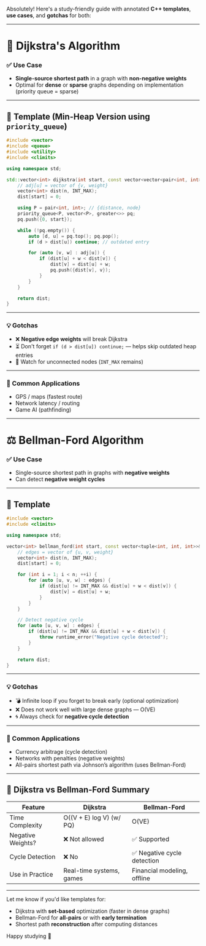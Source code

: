 Absolutely! Here's a study-friendly guide with annotated **C++ templates**, **use cases**, and **gotchas** for both:

---

# 🚦 Dijkstra's Algorithm

### ✅ Use Case

* **Single-source shortest path** in a graph with **non-negative weights**
* Optimal for **dense** or **sparse** graphs depending on implementation (priority queue = sparse)

---

## 🔧 Template (Min-Heap Version using `priority_queue`)

```cpp
#include <vector>
#include <queue>
#include <utility>
#include <climits>

using namespace std;

std::vector<int> dijkstra(int start, const vector<vector<pair<int, int>>>& adj, int n) {
    // adj[u] = vector of {v, weight}
    vector<int> dist(n, INT_MAX);
    dist[start] = 0;

    using P = pair<int, int>; // {distance, node}
    priority_queue<P, vector<P>, greater<>> pq;
    pq.push({0, start});

    while (!pq.empty()) {
        auto [d, u] = pq.top(); pq.pop();
        if (d > dist[u]) continue; // outdated entry

        for (auto [v, w] : adj[u]) {
            if (dist[u] + w < dist[v]) {
                dist[v] = dist[u] + w;
                pq.push({dist[v], v});
            }
        }
    }

    return dist;
}
```

---

### 💡 Gotchas

* ❌ **Negative edge weights** will break Dijkstra
* ⏳ Don't forget `if (d > dist[u]) continue;` — helps skip outdated heap entries
* 🚫 Watch for unconnected nodes (`INT_MAX` remains)

---

### 🔁 Common Applications

* GPS / maps (fastest route)
* Network latency / routing
* Game AI (pathfinding)

---

# ⚖️ Bellman-Ford Algorithm

### ✅ Use Case

* Single-source shortest path in graphs with **negative weights**
* Can detect **negative weight cycles**

---

## 🔧 Template

```cpp
#include <vector>
#include <climits>

using namespace std;

vector<int> bellman_ford(int start, const vector<tuple<int, int, int>>& edges, int n) {
    // edges = vector of {u, v, weight}
    vector<int> dist(n, INT_MAX);
    dist[start] = 0;

    for (int i = 1; i < n; ++i) {
        for (auto [u, v, w] : edges) {
            if (dist[u] != INT_MAX && dist[u] + w < dist[v]) {
                dist[v] = dist[u] + w;
            }
        }
    }

    // Detect negative cycle
    for (auto [u, v, w] : edges) {
        if (dist[u] != INT_MAX && dist[u] + w < dist[v]) {
            throw runtime_error("Negative cycle detected");
        }
    }

    return dist;
}
```

---

### 💡 Gotchas

* 💣 Infinite loop if you forget to break early (optional optimization)
* ❌ Does not work well with large dense graphs — O(VE)
* 🌀 Always check for **negative cycle detection**

---

### 🔁 Common Applications

* Currency arbitrage (cycle detection)
* Networks with penalties (negative weights)
* All-pairs shortest path via Johnson’s algorithm (uses Bellman-Ford)

---

## 🧠 Dijkstra vs Bellman-Ford Summary

| Feature           | Dijkstra                 | Bellman-Ford                |
| ----------------- | ------------------------ | --------------------------- |
| Time Complexity   | O((V + E) log V) (w/ PQ) | O(VE)                       |
| Negative Weights? | ❌ Not allowed            | ✅ Supported                 |
| Cycle Detection   | ❌ No                     | ✅ Negative cycle detection  |
| Use in Practice   | Real-time systems, games | Financial modeling, offline |

---

Let me know if you'd like templates for:

* Dijkstra with **set-based** optimization (faster in dense graphs)
* Bellman-Ford for **all-pairs** or with **early termination**
* Shortest path **reconstruction** after computing distances

Happy studying 🚀
